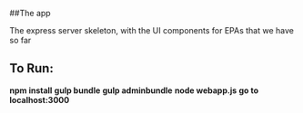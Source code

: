##The app

The express server skeleton, with the UI components for EPAs that we have so far


## To Run:
 **npm install**
 **gulp bundle**
 **gulp adminbundle**
 **node webapp.js**
 **go to localhost:3000**
